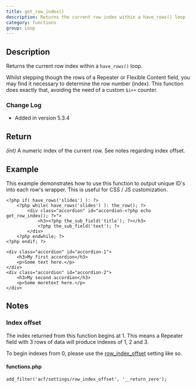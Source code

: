 ```yaml
---
title: get_row_index()
description: Returns the current row index within a have_rows() loop
category: functions
group: Loop
---
```


## Description
Returns the current row index within a `have_rows()` loop.

Whilst stepping though the rows of a Repeater or Flexible Content field, you may find it necessary to determine the row number (index). This function does exactly that, avoiding the need of a custom `$i++` counter.

### Change Log
- Added in version 5.3.4

## Return
*(int)* A numeric index of the current row. See notes regarding index offset.

## Example
This example demonstrates how to use this function to output unique ID's into each row's wrapper. This is useful for CSS / JS customization.

```
<?php if( have_rows('slides') ): ?>
	<?php while( have_rows('slides') ): the_row(); ?>
		<div class="accordion" id="accordion-<?php echo get_row_index(); ?>">
			<h3><?php the_sub_field('title'); ?></h3>
			<?php the_sub_field('text'); ?>
		</div>
	<?php endwhile; ?>
<?php endif; ?>
```
```
<div class="accordion" id="accordion-1">
	<h3>My first accordion</h3>
	<p>Some text here.</p>
</div>
<div class="accordion" id="accordion-2">
	<h3>My second accordion</h3>
	<p>Some moretext here.</p>
</div>
```

## Notes

### Index offset
The index returned from this function begins at 1. This means a Repeater field with 3 rows of data will produce indexes of 1, 2 and 3.

To begin indexes from 0, please use the [row_index_offset](https://www.advancedcustomfields.com/resources/acf-settings/) setting like so.
#### functions.php
```
add_filter('acf/settings/row_index_offset', '__return_zero');
```
